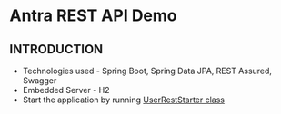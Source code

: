 # Antra REST API Demo
## INTRODUCTION
* Technologies used - Spring Boot, Spring Data JPA, REST Assured, Swagger
* Embedded Server - H2
* Start the application by running [UserRestStarter class](src/main/java/com/antra/UserRestStarter.java)
